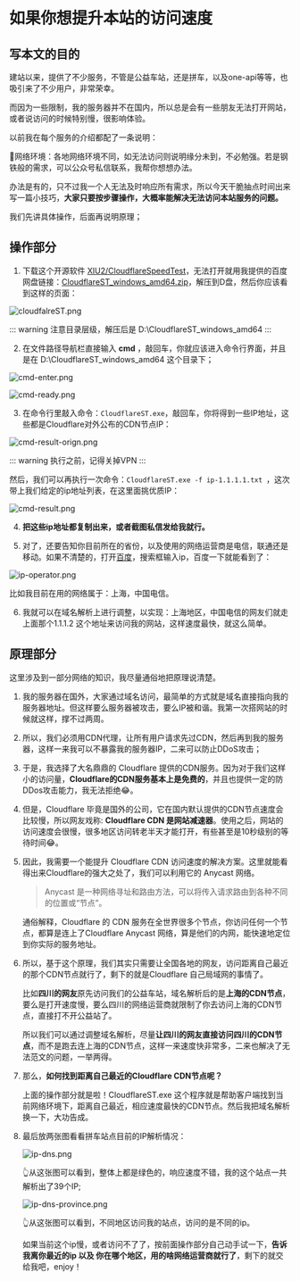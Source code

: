 # 如果你想提升本站的访问速度

## 写本文的目的

建站以来，提供了不少服务，不管是公益车站，还是拼车，以及one-api等等，也吸引来了不少用户，非常荣幸。

而因为一些限制，我的服务器并不在国内，所以总是会有一些朋友无法打开网站，或者说访问的时候特别慢，很影响体验。

以前我在每个服务的介绍都配了一条说明：

🚦网络环境：各地网络环境不同，如无法访问则说明缘分未到，不必勉强。若是钢铁般的需求，可以公众号私信联系，我帮你想想办法。

办法是有的，只不过我一个人无法及时响应所有需求，所以今天干脆抽点时间出来写一篇小技巧，**大家只要按步骤操作，大概率能解决无法访问本站服务的问题。**

我们先讲具体操作，后面再说明原理；

## 操作部分

1. 下载这个开源软件 [XIU2/CloudflareSpeedTest](https://github.com/XIU2/CloudflareSpeedTest/releases)，无法打开就用我提供的百度网盘链接：[CloudflareST_windows_amd64.zip](https://pan.baidu.com/s/1aDPJm2YVoHlpJVwdmmtK9A?pwd=8888')，解压到D盘，然后你应该看到这样的页面：

![cloudfalreST.png](./cloudflare-speed/cloudfalreST.png)

::: warning
注意目录层级，解压后是 D:\CloudflareST_windows_amd64
:::

2. 在文件路径导航栏直接输入 **cmd** ，敲回车，你就应该进入命令行界面，并且是在 D:\CloudflareST_windows_amd64 这个目录下；

![cmd-enter.png](./cloudflare-speed/cmd-enter.png)

![cmd-ready.png](./cloudflare-speed/cmd-ready.png)

3. 在命令行里敲入命令：```CloudflareST.exe```，敲回车，你将得到一些IP地址，这些都是Cloudflare对外公布的CDN节点IP：

![cmd-result-orign.png](./cloudflare-speed/cmd-result-orign.png)

::: warning
执行之前，记得关掉VPN
:::

然后，我们可以再执行一次命令：```CloudflareST.exe -f ip-1.1.1.1.txt ```，这次带上我们给定的ip地址列表，在这里面挑优质IP：

![cmd-result.png](./cloudflare-speed/cmd-result.png)


4. **把这些ip地址都复制出来，或者截图私信发给我就行。**

5. 对了，还要告知你目前所在的省份，以及使用的网络运营商是电信，联通还是移动。如果不清楚的，打开[百度](https://www.baidu.com)，搜索框输入ip，百度一下就能看到了：

![ip-operator.png](./cloudflare-speed/ip-operator.png)

比如我目前在用的网络属于：上海，中国电信。

6. 我就可以在域名解析上进行调整，以实现：上海地区，中国电信的网友们就走 上面那个1.1.1.2 这个地址来访问我的网站，这样速度最快，就这么简单。

## 原理部分

这里涉及到一部分网络的知识，我尽量通俗地把原理说清楚。

1. 我的服务器在国外，大家通过域名访问，最简单的方式就是域名直接指向我的服务器地址。但这样要么服务器被攻击，要么IP被和谐。我第一次搭网站的时候就这样，撑不过两周。

2. 所以，我们必须用CDN代理，让所有用户请求先过CDN，然后再到我的服务器，这样一来我可以不暴露我的服务器IP，二来可以防止DDoS攻击；

3. 于是，我选择了大名鼎鼎的 Cloudflare 提供的CDN服务。因为对于我们这样小的访问量，**Cloudflare的CDN服务基本上是免费的**，并且也提供一定的防DDos攻击能力，我无法拒绝😂。

4. 但是，Cloudflare 毕竟是国外的公司，它在国内默认提供的CDN节点速度会比较慢，所以网友戏称: **Cloudflare CDN 是网站减速器**。使用之后，网站的访问速度会很慢，很多地区访问转老半天才能打开，有些甚至是10秒级别的等待时间😂。

5. 因此，我需要一个能提升 Cloudflare CDN 访问速度的解决方案。这里就能看得出来Cloudflare的强大之处了，我们可以利用它的 Anycast 网络。

    > Anycast 是一种网络寻址和路由方法，可以将传入请求路由到各种不同的位置或“节点”。

    通俗解释，Cloudflare 的 CDN 服务在全世界很多个节点，你访问任何一个节点，都算是连上了Cloudflare Anycast 网络，算是他们的内网，能快速地定位到你实际的服务地址。

6. 所以，基于这个原理，我们其实只需要让全国各地的网友，访问距离自己最近的那个CDN节点就行了，剩下的就是Cloudflare 自己局域网的事情了。

    比如**四川的网友**原先访问我们的公益车站，域名解析后的是**上海的CDN节点**，要么是打开速度慢，要么四川的网络运营商就限制了你去访问上海的CDN节点，直接打不开公益站了。

    所以我们可以通过调整域名解析，尽量**让四川的网友直接访问四川的CDN节点**，而不是跑去连上海的CDN节点，这样一来速度快非常多，二来也解决了无法范文的问题，一举两得。

7. 那么，**如何找到距离自己最近的Cloudflare CDN节点呢？**

    上面的操作部分就是啦！CloudflareST.exe 这个程序就是帮助客户端找到当前网络环境下，距离自己最近，相应速度最快的CDN节点。然后我把域名解析换一下，大功告成。

8. 最后放两张图看看拼车站点目前的IP解析情况：

    ![ip-dns.png](./cloudflare-speed/ip-dns.png)

    👆从这张图可以看到，整体上都是绿色的，响应速度不错，我的这个站点一共解析出了39个IP;

    ![ip-dns-province.png](./cloudflare-speed/ip-dns-province.png)

    👆从这张图可以看到，不同地区访问我的站点，访问的是不同的ip。

    如果当前这个ip慢，或者访问不了了，按前面操作部分自己动手试一下，**告诉我离你最近的ip 以及 你在哪个地区，用的啥网络运营商就行了**，剩下的就交给我吧，enjoy！
